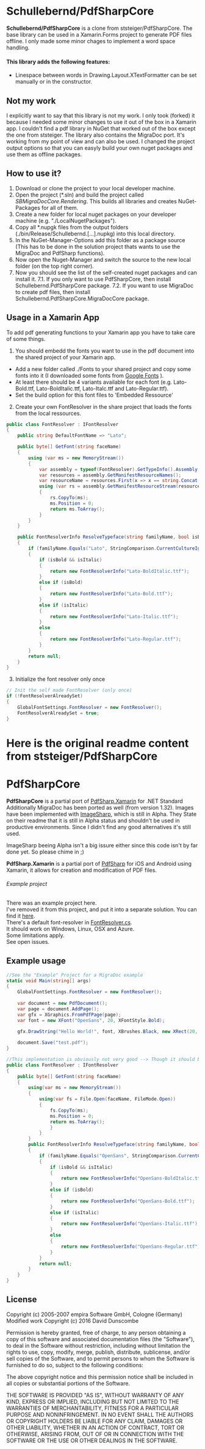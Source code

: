 # Schullebernd/PdfSharpCore
**Schullebernd/PdfSharpCore** is a clone from ststeiger/PdfSharpCore.
The base library can be used in a Xamarin.Forms project to generate PDF files offline. I only made some minor chages to implement a word space handling.

#### This library adds the following features:
- Linespace between words in Drawing.Layout.XTextFormatter can be set manually or in the constructor.

## Not my work
I explicitly want to say that this library is not my work. I only took (forked) it because I needed some minor changes to use it out of the box in a Xamarin app. I couldn't find a pdf library in NuGet that worked out of the box except the one from ststeiger.
The library also contains the MigraDoc port. It's working from my point of view and can also be used. I changed the project output options so that you can easyly build your own nuget packages and use them as offline packages.

## How to use it?
1. Download or clone the project to your local developer machine.
2. Open the project (*.sln) and build the project called *SBMigraDocCore.Rendering*. This builds all libraries and creates NuGet-Packages for all of them.
3. Create a new folder for local nuget packages on your developer machine (e.g. "./LocalNugetPackages").
4. Copy all *.nupgk files from the output folders (./bin/Release/Schullebernd.[...].nupkg) into this local directory.
5. In the NuGet-Manager-Options add this folder as a package source (This has to be done in the solution project thats wants to use the MigraDoc and PdfSharp functions).
6. Now open the Nuget-Manager and switch the source to the new local folder (on the top right corner).
7. Now you should see the list of the self-created nuget packages and can install it.
  7.1. If you only want to use PdfSharpCore, then install Schullebernd.PdfSharpCore package.
  7.2. If you want to use MigraDoc to create pdf files, then install Schullebernd.PdfSharpCore.MigraDocCore package.

## Usage in a Xamarin App
To add pdf generating functions to your Xamarin app you have to take care of some things.
1. You should embedd the fonts you want to use in the pdf document into the shared project of your Xamarin app.
- Add a new folder called ./Fonts to your shared project and copy some fonts into it (I downloaded some fonts from [Google Fonts](https://fonts.google.com/) ).
- At least there should be 4 variants available for each font (e.g. Lato-Bold.ttf, Lato-BoldItalic.ttf, Lato-Italc.ttf and Lato-Regular.ttf).
- Set the build option for this font files to 'Embedded Ressource'
2. Create your own FontResolver in the share project that loads the fonts from the local ressources.
```cs
public class FontResolver : IFontResolver
{
	public string DefaultFontName => "Lato";

	public byte[] GetFont(string faceName)
	{
		using (var ms = new MemoryStream())
		{
			var assembly = typeof(FontResolver).GetTypeInfo().Assembly;
			var resources = assembly.GetManifestResourceNames();
			var resourceName = resources.First(x => x == string.Concat("[ProjectName].Fonts.", faceName)); // replace the [ProjectName] with the name of your shared project
			using (var rs = assembly.GetManifestResourceStream(resourceName))
			{
				rs.CopyTo(ms);
				ms.Position = 0;
				return ms.ToArray();
			}
		}
	}

	public FontResolverInfo ResolveTypeface(string familyName, bool isBold, bool isItalic)
	{
		if (familyName.Equals("Lato", StringComparison.CurrentCultureIgnoreCase))
		{
			if (isBold && isItalic)
			{
				return new FontResolverInfo("Lato-BoldItalic.ttf");
			}
			else if (isBold)
			{
				return new FontResolverInfo("Lato-Bold.ttf");
			}
			else if (isItalic)
			{
				return new FontResolverInfo("Lato-Italic.ttf");
			}
			else
			{
				return new FontResolverInfo("Lato-Regular.ttf");
			}
		}
		return null;
	}
}
```
3. Initialize the font resolver only once
```cs
// Init the self made FontResolver (only once)
if (!FontResolverAlreadySet)
{
    GlobalFontSettings.FontResolver = new FontResolver();
    FontResolverAlreadySet = true;
}
```




# Here is the original readme content from ststeiger/PdfSharpCore
# PdfSharpCore

**PdfSharpCore** is a partial port of [PdfSharp.Xamarin](https://github.com/roceh/PdfSharp.Xamarin/) for .NET Standard
Additionally MigraDoc has been ported as well (from version 1.32).
Images have been implemented with [ImageSharp](https://github.com/JimBobSquarePants/ImageSharp/), which is still in Alpha. They State on their readme that it is still in Alpha status and shouldn't be used in productive environments. Since I didn't find any good alternatives it's still used.

ImageSharp beeing Alpha isn't a big issure either since this code isn't by far done yet. So please chime in ;)

**PdfSharp.Xamarin** is a partial port of [PdfSharp](http://www.pdfsharp.net/) for iOS and Android using Xamarin, it allows for creation and modification of PDF files.



###### Example project 

There was an example project here. <br />
I've removed it from this project, and put it into a separate solution. 
You can find it [here](https://github.com/ststeiger/Stammbaum).<br />
There's a default font-resolver in [FontResolver.cs](https://github.com/ststeiger/PdfSharpCore/blob/master/PdfSharpCore/Utils/FontResolver.cs).<br />
It should work on Windows, Linux, OSX and Azure. <br />
Some limitations apply. <br />
See open issues. 


## Example usage 

```cs
//See the "Example" Project for a MigraDoc example
static void Main(string[] args)
{
    GlobalFontSettings.FontResolver = new FontResolver();
    
    var document = new PdfDocument();
    var page = document.AddPage();
    var gfx = XGraphics.FromPdfPage(page);
    var font = new XFont("OpenSans", 20, XFontStyle.Bold);
            
    gfx.DrawString("Hello World!", font, XBrushes.Black, new XRect(20, 20, page.Width, page.Height), XStringFormats.Center);

    document.Save("test.pdf");
}

//This implementation is obviously not very good --> Though it should be enough for everyone to implement their own.
public class FontResolver : IFontResolver
{
    public byte[] GetFont(string faceName)
    {
        using(var ms = new MemoryStream())
        {
            using(var fs = File.Open(faceName, FileMode.Open))
            {
                fs.CopyTo(ms);
                ms.Position = 0;
                return ms.ToArray();
                }
            }
        }
        public FontResolverInfo ResolveTypeface(string familyName, bool isBold, bool isItalic)
        {
            if (familyName.Equals("OpenSans", StringComparison.CurrentCultureIgnoreCase))
            {
                if (isBold && isItalic)
                {
                    return new FontResolverInfo("OpenSans-BoldItalic.ttf");
                }
                else if (isBold)
                {
                    return new FontResolverInfo("OpenSans-Bold.ttf");
                }
                else if (isItalic)
                {
                    return new FontResolverInfo("OpenSans-Italic.ttf");
                }
                else
                {
                    return new FontResolverInfo("OpenSans-Regular.ttf");
                }
            }
            return null;
        }
    }
}
```

## License

Copyright (c) 2005-2007 empira Software GmbH, Cologne (Germany)  
Modified work Copyright (c) 2016 David Dunscombe

Permission is hereby granted, free of charge, to any person obtaining a copy of this software and associated documentation files (the "Software"), to deal in the Software without restriction, including without limitation the rights to use, copy, modify, merge, publish, distribute, sublicense, and/or sell copies of the Software, and to permit persons to whom the Software is furnished to do so, subject to the following conditions:

The above copyright notice and this permission notice shall be included in all copies or substantial portions of the Software.

THE SOFTWARE IS PROVIDED "AS IS", WITHOUT WARRANTY OF ANY KIND, EXPRESS OR IMPLIED, INCLUDING BUT NOT LIMITED TO THE WARRANTIES OF MERCHANTABILITY, FITNESS FOR A PARTICULAR PURPOSE AND NONINFRINGEMENT. IN NO EVENT SHALL THE AUTHORS OR COPYRIGHT HOLDERS BE LIABLE FOR ANY CLAIM, DAMAGES OR OTHER LIABILITY, WHETHER IN AN ACTION OF CONTRACT, TORT OR OTHERWISE, ARISING FROM, OUT OF OR IN CONNECTION WITH THE SOFTWARE OR THE USE OR OTHER DEALINGS IN THE SOFTWARE.
